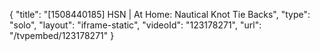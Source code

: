 {
    "title": "[1508440185] HSN | At Home: Nautical Knot Tie Backs",
    "type": "solo",
    "layout": "iframe-static",
    "videoId": "123178271",
    "url": "\/tvpembed\/123178271"
}